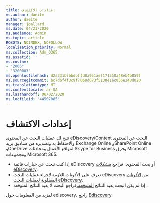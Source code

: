 ```yaml
---
title: إعدادات الاكتشاف
ms.author: daeite
author: daeite
manager: joallard
ms.date: 04/21/2020
ms.audience: Admin
ms.topic: article
ROBOTS: NOINDEX, NOFOLLOW
localization_priority: Normal
ms.collection: Adm_O365
ms.assetid: ''
ms.custom:
- "2006"
- "3200003"
ms.openlocfilehash: d2a331b7bbdbffd8a951aef171350a48eb4b859f
ms.sourcegitcommit: bc7d6f4f3c9f7060d073f5130e1ec856e248d020
ms.translationtype: MT
ms.contentlocale: ar-SA
ms.lasthandoff: 06/02/2020
ms.locfileid: "44507085"
---
```

# <a name="ediscovery-settings"></a>إعدادات الاكتشاف

تتيح لك عمليات البحث عن المحتوى eDiscovery/Content البحث عن المحتوى والاحتفاظ به وتصديره من صناديق بريد Exchange Online وSharePoint Online وOneDrive لمواقع الأعمال ومحادثات Skype for Business وفرق Microsoft ومجموعات Microsoft 365.

- إذا كنت تبحث عن خيارات قائمة eDiscovery أو بحث المحتوى، فراجع [مشكلات eDiscovery](https://docs.microsoft.com/alchemyinsights/ediscovery-issues).
- تعرف على الأذونات اللازمة لإجراء عمليات البحث eDiscovery من [الأذونات المطلوبة لعمليات البحث eDiscovery](https://docs.microsoft.com/alchemyinsights/permissions-required-for-ediscovery-searches).
- إذا لم يكن البحث يعيد النتائج [المتوقعة،](https://docs.microsoft.com/alchemyinsights/search-not-returning-expected-results)فراجع البحث لا يعيد النتائج المتوقعة .

لمزيد من المعلومات حول ediscovery، راجع [Ediscovery](https://docs.microsoft.com/microsoft-365/compliance/ediscovery).
